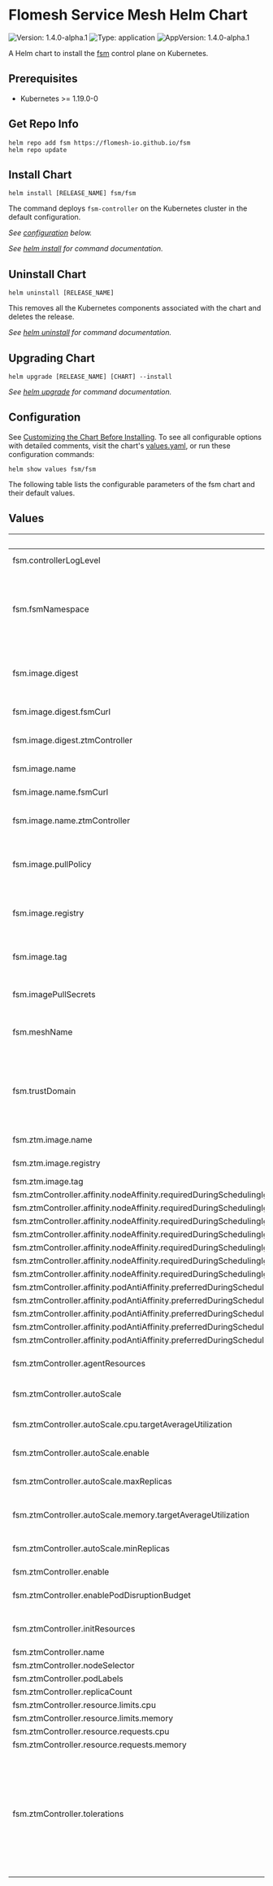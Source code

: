 # Flomesh Service Mesh Helm Chart

![Version: 1.4.0-alpha.1](https://img.shields.io/badge/Version-1.4.0--alpha.1-informational?style=flat-square) ![Type: application](https://img.shields.io/badge/Type-application-informational?style=flat-square) ![AppVersion: 1.4.0-alpha.1](https://img.shields.io/badge/AppVersion-1.4.0--alpha.1-informational?style=flat-square)

A Helm chart to install the [fsm](https://github.com/flomesh-io/fsm) control plane on Kubernetes.

## Prerequisites

- Kubernetes >= 1.19.0-0

## Get Repo Info

```console
helm repo add fsm https://flomesh-io.github.io/fsm
helm repo update
```

## Install Chart

```console
helm install [RELEASE_NAME] fsm/fsm
```

The command deploys `fsm-controller` on the Kubernetes cluster in the default configuration.

_See [configuration](#configuration) below._

_See [helm install](https://helm.sh/docs/helm/helm_install/) for command documentation._

## Uninstall Chart

```console
helm uninstall [RELEASE_NAME]
```

This removes all the Kubernetes components associated with the chart and deletes the release.

_See [helm uninstall](https://helm.sh/docs/helm/helm_uninstall/) for command documentation._

## Upgrading Chart

```console
helm upgrade [RELEASE_NAME] [CHART] --install
```

_See [helm upgrade](https://helm.sh/docs/helm/helm_upgrade/) for command documentation._

## Configuration

See [Customizing the Chart Before Installing](https://helm.sh/docs/intro/using_helm/#customizing-the-chart-before-installing). To see all configurable options with detailed comments, visit the chart's [values.yaml](./values.yaml), or run these configuration commands:

```console
helm show values fsm/fsm
```

The following table lists the configurable parameters of the fsm chart and their default values.

## Values

| Key | Type | Default | Description |
|-----|------|---------|-------------|
| fsm.controllerLogLevel | string | `"info"` | Controller log verbosity |
| fsm.fsmNamespace | string | `""` | Namespace to deploy FSM in. If not specified, the Helm release namespace is used. |
| fsm.image.digest | object | `{"fsmCurl":"","ztmController":""}` | Image digest (defaults to latest compatible tag) |
| fsm.image.digest.fsmCurl | string | `""` | fsm-curl's image digest |
| fsm.image.digest.ztmController | string | `""` | fsm-ztm-agent's image digest |
| fsm.image.name | object | `{"fsmCurl":"fsm-curl","ztmController":"fsm-ztm-agent"}` | Image name defaults |
| fsm.image.name.fsmCurl | string | `"fsm-curl"` | fsm-curl's image name |
| fsm.image.name.ztmController | string | `"fsm-ztm-agent"` | fsm-ztm-agent's image name |
| fsm.image.pullPolicy | string | `"IfNotPresent"` | Container image pull policy for control plane containers |
| fsm.image.registry | string | `"flomesh"` | Container image registry for control plane images |
| fsm.image.tag | string | `"1.4.0-alpha.1"` | Container image tag for control plane images |
| fsm.imagePullSecrets | list | `[]` | `fsm-ztm-agent` image pull secret |
| fsm.meshName | string | `"fsm"` | Identifier for the instance of a service mesh within a cluster |
| fsm.trustDomain | string | `"cluster.local"` | The trust domain to use as part of the common name when requesting new certificates. |
| fsm.ztm.image.name | string | `"ztm-agent"` | ztm image name |
| fsm.ztm.image.registry | string | `"cybwan"` | Registry for ztm image |
| fsm.ztm.image.tag | string | `"0.2.0"` | ztm image tag |
| fsm.ztmController.affinity.nodeAffinity.requiredDuringSchedulingIgnoredDuringExecution.nodeSelectorTerms[0].matchExpressions[0].key | string | `"kubernetes.io/os"` |  |
| fsm.ztmController.affinity.nodeAffinity.requiredDuringSchedulingIgnoredDuringExecution.nodeSelectorTerms[0].matchExpressions[0].operator | string | `"In"` |  |
| fsm.ztmController.affinity.nodeAffinity.requiredDuringSchedulingIgnoredDuringExecution.nodeSelectorTerms[0].matchExpressions[0].values[0] | string | `"linux"` |  |
| fsm.ztmController.affinity.nodeAffinity.requiredDuringSchedulingIgnoredDuringExecution.nodeSelectorTerms[0].matchExpressions[1].key | string | `"kubernetes.io/arch"` |  |
| fsm.ztmController.affinity.nodeAffinity.requiredDuringSchedulingIgnoredDuringExecution.nodeSelectorTerms[0].matchExpressions[1].operator | string | `"In"` |  |
| fsm.ztmController.affinity.nodeAffinity.requiredDuringSchedulingIgnoredDuringExecution.nodeSelectorTerms[0].matchExpressions[1].values[0] | string | `"amd64"` |  |
| fsm.ztmController.affinity.nodeAffinity.requiredDuringSchedulingIgnoredDuringExecution.nodeSelectorTerms[0].matchExpressions[1].values[1] | string | `"arm64"` |  |
| fsm.ztmController.affinity.podAntiAffinity.preferredDuringSchedulingIgnoredDuringExecution[0].podAffinityTerm.labelSelector.matchExpressions[0].key | string | `"app"` |  |
| fsm.ztmController.affinity.podAntiAffinity.preferredDuringSchedulingIgnoredDuringExecution[0].podAffinityTerm.labelSelector.matchExpressions[0].operator | string | `"In"` |  |
| fsm.ztmController.affinity.podAntiAffinity.preferredDuringSchedulingIgnoredDuringExecution[0].podAffinityTerm.labelSelector.matchExpressions[0].values[0] | string | `"fsm-injector"` |  |
| fsm.ztmController.affinity.podAntiAffinity.preferredDuringSchedulingIgnoredDuringExecution[0].podAffinityTerm.topologyKey | string | `"kubernetes.io/hostname"` |  |
| fsm.ztmController.affinity.podAntiAffinity.preferredDuringSchedulingIgnoredDuringExecution[0].weight | int | `100` |  |
| fsm.ztmController.agentResources | object | `{"limits":{"cpu":"500m","memory":"512M"},"requests":{"cpu":"200m","memory":"128M"}}` | agentContainer resource parameters |
| fsm.ztmController.autoScale | object | `{"cpu":{"targetAverageUtilization":80},"enable":false,"maxReplicas":5,"memory":{"targetAverageUtilization":80},"minReplicas":1}` | Auto scale configuration |
| fsm.ztmController.autoScale.cpu.targetAverageUtilization | int | `80` | Average target CPU utilization (%) |
| fsm.ztmController.autoScale.enable | bool | `false` | Enable Autoscale |
| fsm.ztmController.autoScale.maxReplicas | int | `5` | Maximum replicas for autoscale |
| fsm.ztmController.autoScale.memory.targetAverageUtilization | int | `80` | Average target memory utilization (%) |
| fsm.ztmController.autoScale.minReplicas | int | `1` | Minimum replicas for autoscale |
| fsm.ztmController.enable | bool | `false` |  |
| fsm.ztmController.enablePodDisruptionBudget | bool | `false` | Enable Pod Disruption Budget |
| fsm.ztmController.initResources | object | `{"limits":{"cpu":"500m","memory":"512M"},"requests":{"cpu":"200m","memory":"128M"}}` | initContainer resource parameters |
| fsm.ztmController.name | string | `""` |  |
| fsm.ztmController.nodeSelector | object | `{}` |  |
| fsm.ztmController.podLabels | object | `{}` |  |
| fsm.ztmController.replicaCount | int | `1` |  |
| fsm.ztmController.resource.limits.cpu | string | `"1"` |  |
| fsm.ztmController.resource.limits.memory | string | `"1G"` |  |
| fsm.ztmController.resource.requests.cpu | string | `"0.5"` |  |
| fsm.ztmController.resource.requests.memory | string | `"128M"` |  |
| fsm.ztmController.tolerations | list | `[]` | Node tolerations applied to control plane pods. The specified tolerations allow pods to schedule onto nodes with matching taints. |

<!-- markdownlint-enable MD013 MD034 -->
<!-- markdownlint-restore -->